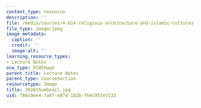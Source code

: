 ```yaml
---
content_type: resource
description: ''
file: /media/courses/4-614-religious-architecture-and-islamic-cultures-fall-2002/786c0ee47a47e07d182bf64c95fe7133_3026thumbnail.jpg
file_type: image/jpeg
image_metadata:
  caption: ''
  credit: ''
  image-alt: ''
learning_resource_types:
- Lecture Notes
ocw_type: OCWImage
parent_title: Lecture Notes
parent_type: CourseSection
resourcetype: Image
title: 3026thumbnail.jpg
uid: 786c0ee4-7a47-e07d-182b-f64c95fe7133
---
```

